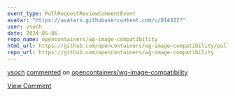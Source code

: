```yaml
---
event_type: PullRequestReviewCommentEvent
avatar: "https://avatars.githubusercontent.com/u/814322?"
user: vsoch
date: 2024-05-06
repo_name: opencontainers/wg-image-compatibility
html_url: https://github.com/opencontainers/wg-image-compatibility/pull/17#discussion_r1590479289
repo_url: https://github.com/opencontainers/wg-image-compatibility
---
```


<a href='https://github.com/vsoch' target='_blank'>vsoch</a> <a href='https://github.com/opencontainers/wg-image-compatibility/pull/17#discussion_r1590479289' target='_blank'>commented</a> on <a href='https://github.com/opencontainers/wg-image-compatibility' target='_blank'>opencontainers/wg-image-compatibility</a>

<a href='https://github.com/opencontainers/wg-image-compatibility/pull/17#discussion_r1590479289' target='_blank'>View Comment</a>